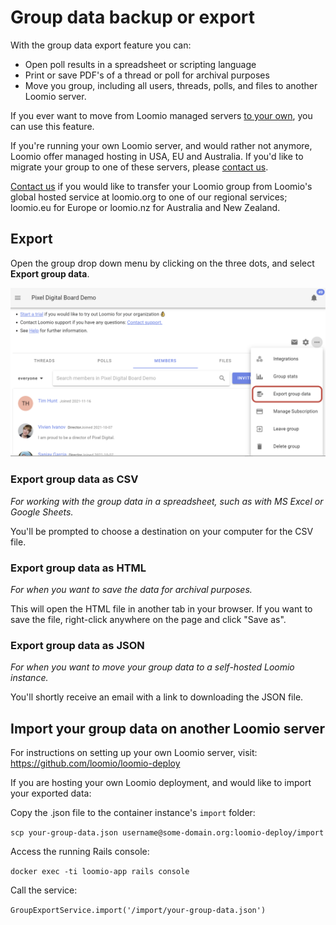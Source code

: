 # Group data backup or export

With the group data export feature you can:

- Open poll results in a spreadsheet or scripting language
- Print or save PDF's of a thread or poll for archival purposes
- Move you group, including all users, threads, polls, and files to another Loomio server.

If you ever want to move from Loomio managed servers [to your own](https://github.com/loomio/loomio-deploy), you can use this feature.

If you're running your own Loomio server, and would rather not anymore, Loomio offer managed hosting in USA, EU and Australia. If you'd like to migrate your group to one of these servers, please [contact us](https://www.loomio.org/contact).

[Contact us](https://www.loomio.org/contact) if you would like to transfer your Loomio group from Loomio's global hosted service at loomio.org to one of our regional services; loomio.eu for Europe or loomio.nz for Australia and New Zealand.

## Export

Open the group drop down menu by clicking on the three dots, and select **Export group data**.

![](export_group_data.png)

### Export group data as CSV

*For working with the group data in a spreadsheet, such as with MS Excel or Google Sheets.*

You'll be prompted to choose a destination on your computer for the CSV file.

### Export group data as HTML

*For when you want to save the data for archival purposes.*

This will open the HTML file in another tab in your browser. If you want to save the file, right-click anywhere on the page and click "Save as".

### Export group data as JSON

*For when you want to move your group data to a self-hosted Loomio instance.*

You'll shortly receive an email with a link to downloading the JSON file.

## Import your group data on another Loomio server

For instructions on setting up your own Loomio server, visit: https://github.com/loomio/loomio-deploy

If you are hosting your own Loomio deployment, and would like to import your exported data:

Copy the .json file to the container instance's `import` folder:

`scp your-group-data.json username@some-domain.org:loomio-deploy/import`

Access the running Rails console:

`docker exec -ti loomio-app rails console`

Call the service:

`GroupExportService.import('/import/your-group-data.json')`
